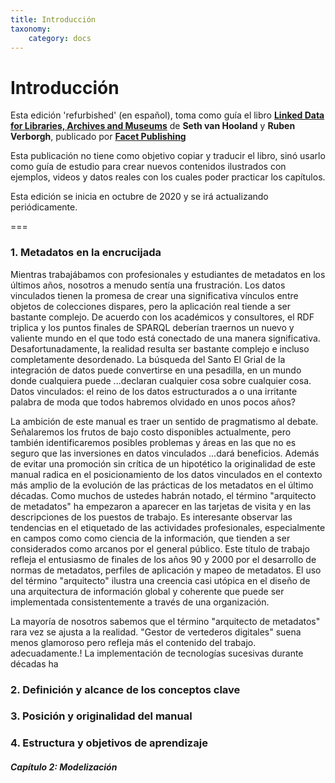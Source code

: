 ```yaml
---
title: Introducción
taxonomy:
    category: docs
---
```


# Introducción


Esta edición 'refurbished' (en español), toma como guía el libro **[Linked Data for Libraries, Archives and Museums](https://book.freeyourmetadata.org/)** de **Seth van Hooland** y **Ruben Verborgh**, publicado por **[Facet Publishing](http://facetpublishing.co.uk/)**

Esta publicación no tiene como objetivo copiar y traducir el libro, sinó usarlo como guía de estudio para crear nuevos contenidos ilustrados con ejemplos, videos y datos reales con los cuales poder practicar los capítulos.

Esta edición se inicia en octubre de 2020 y se irá actualizando periódicamente.

===

### 1. Metadatos en la encrucijada

Mientras trabajábamos con profesionales y estudiantes de metadatos en los últimos años, nosotros
a menudo sentía una frustración. Los datos vinculados tienen la promesa de crear una significativa
vínculos entre objetos de colecciones dispares, pero la aplicación real
tiende a ser bastante complejo. De acuerdo con los académicos y consultores, el RDF triplica
y los puntos finales de SPARQL deberían traernos un nuevo y valiente mundo en el que
todo está conectado de una manera significativa. Desafortunadamente, la realidad
resulta ser bastante complejo e incluso completamente desordenado. La búsqueda del Santo
El Grial de la integración de datos puede convertirse en una pesadilla, en un mundo donde cualquiera puede
...declaran cualquier cosa sobre cualquier cosa. Datos vinculados: el reino de los datos estructurados a
o una irritante palabra de moda que todos habremos olvidado en unos pocos años?

La ambición de este manual es traer un sentido de pragmatismo al debate.
Señalaremos los frutos de bajo costo disponibles actualmente, pero también identificaremos
posibles problemas y áreas en las que no es seguro que las inversiones en datos vinculados
...dará beneficios. Además de evitar una promoción sin crítica de un hipotético
la originalidad de este manual radica en el posicionamiento de los datos vinculados
en el contexto más amplio de la evolución de las prácticas de los metadatos en el último
décadas. Como muchos de ustedes habrán notado, el término "arquitecto de metadatos" ha
empezaron a aparecer en las tarjetas de visita y en las descripciones de los puestos de trabajo. Es interesante
observar las tendencias en el etiquetado de las actividades profesionales, especialmente en campos como
como ciencia de la información, que tienden a ser considerados como arcanos por el general
público. Este título de trabajo refleja el entusiasmo de finales de los años 90 y 2000 por el
desarrollo de normas de metadatos, perfiles de aplicación y mapeo de metadatos.
El uso del término "arquitecto" ilustra una creencia casi utópica en el diseño
de una arquitectura de información global y coherente que puede ser implementada
consistentemente a través de una organización.

La mayoría de nosotros sabemos que el término "arquitecto de metadatos" rara vez se ajusta a la realidad.
"Gestor de vertederos digitales" suena menos glamoroso pero refleja más el contenido del trabajo.
adecuadamente.! La implementación de tecnologías sucesivas durante décadas ha


### 2. Definición y alcance de los conceptos clave

### 3. Posición y originalidad del manual

### 4. Estructura y objetivos de aprendizaje

##### Capítulo 2: Modelización
